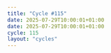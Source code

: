 ```yaml
---
title: "Cycle #115"
date: 2025-07-29T10:00:01+01:00
date: 2025-07-29T10:00:01+01:00
cycle: 115
layout: "cycles"
---
```

